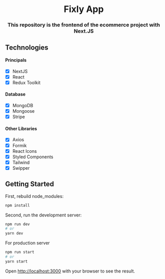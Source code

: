 <h1 align="center">Fixly App</h1>

<h3 align="center">
  This repository is the frontend of the ecommerce project with Next.JS
</h3>

## Technologies

#### Principals

- [x] NextJS
- [x] React
- [x] Redux Toolkit

#### Database

- [x] MongoDB
- [x] Mongoose
- [x] Stripe

#### Other Libraries

- [x] Axios
- [x] Formik
- [x] React Icons
- [x] Styled Components
- [x] Tailwind
- [x] Swipper

## Getting Started

First, rebuild node_modules:

```bash
npm install
```

Second, run the development server:

```bash
npm run dev
# or
yarn dev
```

For production server

```bash
npm run start
# or
yarn start
```

Open [http://localhost:3000](http://localhost:3000) with your browser to see the result.
